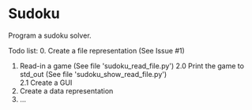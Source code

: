 Sudoku
======

Program a sudoku solver.

Todo list:
0.  Create a file representation (See Issue #1)
1.  Read-in a game (See file 'sudoku_read_file.py')
2.0  Print the game to std_out (See file 'sudoku_show_read_file.py')  
2.1  Create a GUI
3.  Create a data representation
4.  ...
